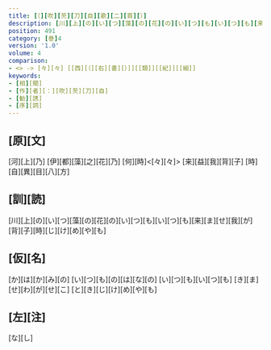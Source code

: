 ```yaml
---
title: [（][吹][芡][刀][自][歌][二][首][）]
description: [川][上][の][い][つ][藻][の][花][の][い][つ][も][い][つ][も][来][ま][せ][我][が][背][子][時][じ][け][め][や][も]
position: 491
category: [巻]4
version: '1.0'
volume: 4
comparison:
- <> -> [々][々] [[西][（][右][書][）]][[類]][[紀]][[細]]
keywords:
- [相][聞]
- [作][者][：][吹][芡][刀][自]
- [勧][誘]
- [序][詞]
---
```


## [原][文]

[河][上][乃] [伊][都][藻][之][花][乃] [何][時]<[々][々]> [来][益][我][背][子] [時][自][異][目][八][方]

## [訓][読]

[川][上][の][い][つ][藻][の][花][の][い][つ][も][い][つ][も][来][ま][せ][我][が][背][子][時][じ][け][め][や][も]

## [仮][名]

[か][は][か][み][の] [い][つ][も][の][は][な][の] [い][つ][も][い][つ][も] [き][ま][せ][わ][が][せ][こ] [と][き][じ][け][め][や][も]

## [左][注]

[な][し]
